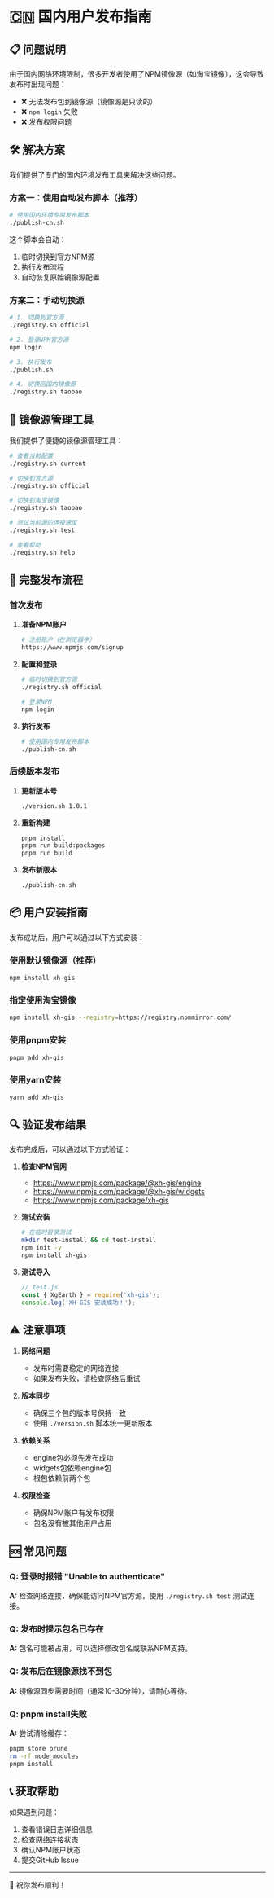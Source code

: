 # 🇨🇳 国内用户发布指南

## 📋 问题说明

由于国内网络环境限制，很多开发者使用了NPM镜像源（如淘宝镜像），这会导致发布时出现问题：

- ❌ 无法发布包到镜像源（镜像源是只读的）
- ❌ `npm login` 失败
- ❌ 发布权限问题

## 🛠 解决方案

我们提供了专门的国内环境发布工具来解决这些问题。

### 方案一：使用自动发布脚本（推荐）

```bash
# 使用国内环境专用发布脚本
./publish-cn.sh
```

这个脚本会自动：
1. 临时切换到官方NPM源
2. 执行发布流程
3. 自动恢复原始镜像源配置

### 方案二：手动切换源

```bash
# 1. 切换到官方源
./registry.sh official

# 2. 登录NPM官方源
npm login

# 3. 执行发布
./publish.sh

# 4. 切换回国内镜像源
./registry.sh taobao
```

## 🔧 镜像源管理工具

我们提供了便捷的镜像源管理工具：

```bash
# 查看当前配置
./registry.sh current

# 切换到官方源
./registry.sh official

# 切换到淘宝镜像
./registry.sh taobao

# 测试当前源的连接速度
./registry.sh test

# 查看帮助
./registry.sh help
```

## 🚀 完整发布流程

### 首次发布

1. **准备NPM账户**
   ```bash
   # 注册账户（在浏览器中）
   https://www.npmjs.com/signup
   ```

2. **配置和登录**
   ```bash
   # 临时切换到官方源
   ./registry.sh official
   
   # 登录NPM
   npm login
   ```

3. **执行发布**
   ```bash
   # 使用国内专用发布脚本
   ./publish-cn.sh
   ```

### 后续版本发布

1. **更新版本号**
   ```bash
   ./version.sh 1.0.1
   ```

2. **重新构建**
   ```bash
   pnpm install
   pnpm run build:packages
   pnpm run build
   ```

3. **发布新版本**
   ```bash
   ./publish-cn.sh
   ```

## 📦 用户安装指南

发布成功后，用户可以通过以下方式安装：

### 使用默认镜像源（推荐）
```bash
npm install xh-gis
```

### 指定使用淘宝镜像
```bash
npm install xh-gis --registry=https://registry.npmmirror.com/
```

### 使用pnpm安装
```bash
pnpm add xh-gis
```

### 使用yarn安装
```bash
yarn add xh-gis
```

## 🔍 验证发布结果

发布完成后，可以通过以下方式验证：

1. **检查NPM官网**
   - https://www.npmjs.com/package/@xh-gis/engine
   - https://www.npmjs.com/package/@xh-gis/widgets
   - https://www.npmjs.com/package/xh-gis

2. **测试安装**
   ```bash
   # 在临时目录测试
   mkdir test-install && cd test-install
   npm init -y
   npm install xh-gis
   ```

3. **测试导入**
   ```javascript
   // test.js
   const { XgEarth } = require('xh-gis');
   console.log('XH-GIS 安装成功！');
   ```

## ⚠️ 注意事项

1. **网络问题**
   - 发布时需要稳定的网络连接
   - 如果发布失败，请检查网络后重试

2. **版本同步**
   - 确保三个包的版本号保持一致
   - 使用 `./version.sh` 脚本统一更新版本

3. **依赖关系**
   - engine包必须先发布成功
   - widgets包依赖engine包
   - 根包依赖前两个包

4. **权限检查**
   - 确保NPM账户有发布权限
   - 包名没有被其他用户占用

## 🆘 常见问题

### Q: 登录时报错 "Unable to authenticate"
**A:** 检查网络连接，确保能访问NPM官方源，使用 `./registry.sh test` 测试连接。

### Q: 发布时提示包名已存在
**A:** 包名可能被占用，可以选择修改包名或联系NPM支持。

### Q: 发布后在镜像源找不到包
**A:** 镜像源同步需要时间（通常10-30分钟），请耐心等待。

### Q: pnpm install失败
**A:** 尝试清除缓存：
```bash
pnpm store prune
rm -rf node_modules
pnpm install
```

## 📞 获取帮助

如果遇到问题：
1. 查看错误日志详细信息
2. 检查网络连接状态
3. 确认NPM账户状态
4. 提交GitHub Issue

---

🎉 祝你发布顺利！